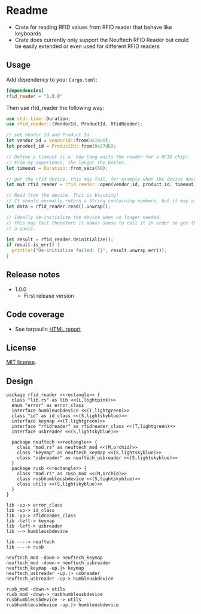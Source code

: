 # Readme

* Crate for reading RFID values from RFID reader that behave like keyboards
* Crate does currently only support the Neuftech RFID Reader but could be easily extended or even used for different RFID readers

## Usage

Add dependency to your `Cargo.toml`:

```toml
[dependencies]
rfid_reader = "1.0.0"
```

Then use rfid_reader the following way:

```rust
use std::time::Duration;
use rfid_reader::{VendorId, ProductId, RfidReader};

// set Vendor Id and Product Id
let vendor_id = VendorId::from(0x16c0);
let product_id = ProductId::from(0x27db);

// Define a timeout (i.e. how long waits the reader for a RFID chip).
// From my experience, the longer the better.
let timeout = Duration::from_secs(60);

// get the rfid device, this may fail, for example when the device does not exist
let mut rfid_reader = rfid_reader::open(vendor_id, product_id, timeout).unwrap();

// Read from the device. This is blocking!
// It should normally return a String containing numbers, but it may also fail
let data = rfid_reader.read().unwrap();

// Ideally de-initialize the device when no longer needed.
// This may fail therefore it makes sense to call it in order to get the error instead of
// a panic.

let result = rfid_reader.deinitialize();
if result.is_err() {
  println!("De-initialize failed: {}", result.unwrap_err());
}
```

## Release notes

* 1.0.0
  * First release version

## Code coverage

* See tarpaulin [HTML report](../tarpaulin-report.html)

## License

[MIT license](LICENSE).

## Design

```plantuml
package rfid_reader <<rectangle>> {
  class "lib.rs" as lib <<(L,lightpink)>>
  enum "error" as error_class
  interface humbleusbdevice <<(T,lightgreen)>>
  class "id" as id_class <<(S,lightskyblue)>>
  interface keymap <<(T,lightgreen)>>
  interface "rfidreader" as rfidreader_class <<(T,lightgreen)>>
  interface usbreader <<(S,lightskyblue)>>
  
  package neuftech <<rectangle>> {
    class "mod.rs" as neuftech_mod <<(M,orchid)>>
    class "keymap" as neuftech_keymap <<(S,lightskyblue)>>
    class "usbreader" as neuftech_usbreader <<(S,lightskyblue)>>
  }
  package rusb <<rectangle>> {
    class "mod.rs" as rusb_mod <<(M,orchid)>>
    class rusbhumbleusbdevice <<(S,lightskyblue)>>
    class utils <<(S,lightskyblue)>>
  }
}

lib -up-> error_class
lib -up-> id_class
lib -up-> rfidreader_class
lib -left-> keymap
lib -left-> usbreader
lib --> humbleusbdevice

lib ----> neuftech
lib ----> rusb

neuftech_mod -down-> neuftech_keymap
neuftech_mod -down-> neuftech_usbreader
neuftech_keymap -up.|> keymap
neuftech_usbreader -up.|> usbreader
neuftech_usbreader -up-> humbleusbdevice

rusb_mod -down-> utils
rusb_mod -down-> rusbhumbleusbdevice
rusbhumbleusbdevice -> utils
rusbhumbleusbdevice -up.|> humbleusbdevice
```
